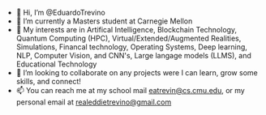 - 👋 Hi, I’m @EduardoTrevino
- 🌱 I’m currently a Masters student at Carnegie Mellon
- 👀 My interests are in Artifical Intelligence, Blockchain Technology, Quantum Computing (HPC), Virtual/Extended/Augmented Realities, Simulations,            Financal technology, Operating Systems, Deep learning, NLP, Computer Vision, and CNN's, Large langage models (LLMS), and Educational Technology
- 💞️ I’m looking to collaborate on any projects were I can learn, grow some skills, and connect!
- 📫 You can reach me at my school mail eatrevin@cs.cmu.edu, or my personal email at realeddietrevino@gmail.com

<!---
EduardoTrevino/EduardoTrevino is a ✨ special ✨ repository because its `README.md` (this file) appears on your GitHub profile.
You can click the Preview link to take a look at your changes.
--->
